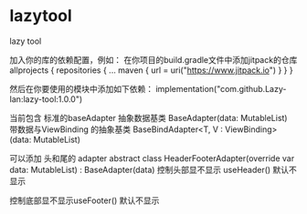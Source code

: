 # lazytool

lazy tool

加入你的库的依赖配置，例如：
在你项目的build.gradle文件中添加jitpack的仓库
allprojects {
repositories {
...
maven { url = uri("https://www.jitpack.io") }
}
}

然后在你要使用的模块中添加如下依赖：
implementation("com.github.Lazy-Ian:lazy-tool:1.0.0")

当前包含
标准的baseAdapter 抽象数据基类
BaseAdapter<T>(data: MutableList<T>)
带数据与ViewBinding 的抽象基类
BaseBindAdapter<T, V : ViewBinding>(data: MutableList<T>)

可以添加 头和尾的 adapter
abstract class HeaderFooterAdapter<T>(override var data: MutableList<T>) : BaseAdapter<T>(data)
控制头部显不显示 useHeader() 默认不显示

控制底部显不显示useFooter() 默认不显示
